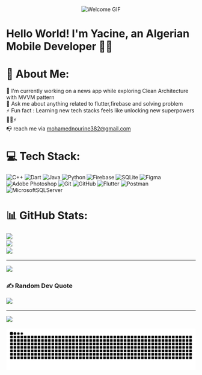 <p align="center">
  <img src="welcome.gif" alt="Welcome GIF" width="650"/>
</p>

# Hello World! I'm Yacine, an Algerian Mobile Developer 👋🏼

# 💫 About Me:
🔭 I'm currently working on a news app while exploring Clean Architecture with MVVM pattern<br>💬 Ask me about anything related to flutter,firebase and solving problem<br>⚡ Fun fact : Learning new tech stacks feels like unlocking new superpowers 🦸‍♂️⚡<br>📭 reach me via mohamednourine382@gmail.com

# 💻 Tech Stack:
![C++](https://img.shields.io/badge/c++-%2300599C.svg?style=for-the-badge&logo=c%2B%2B&logoColor=white) ![Dart](https://img.shields.io/badge/dart-%230175C2.svg?style=for-the-badge&logo=dart&logoColor=white) ![Java](https://img.shields.io/badge/java-%23ED8B00.svg?style=for-the-badge&logo=openjdk&logoColor=white) ![Python](https://img.shields.io/badge/python-3670A0?style=for-the-badge&logo=python&logoColor=ffdd54) ![Firebase](https://img.shields.io/badge/firebase-a08021?style=for-the-badge&logo=firebase&logoColor=ffcd34) ![SQLite](https://img.shields.io/badge/sqlite-%2307405e.svg?style=for-the-badge&logo=sqlite&logoColor=white) ![Figma](https://img.shields.io/badge/figma-%23F24E1E.svg?style=for-the-badge&logo=figma&logoColor=white) ![Adobe Photoshop](https://img.shields.io/badge/adobe%20photoshop-%2331A8FF.svg?style=for-the-badge&logo=adobe%20photoshop&logoColor=white) ![Git](https://img.shields.io/badge/git-%23F05033.svg?style=for-the-badge&logo=git&logoColor=white) ![GitHub](https://img.shields.io/badge/github-%23121011.svg?style=for-the-badge&logo=github&logoColor=white) ![Flutter](https://img.shields.io/badge/Flutter-%2302569B.svg?style=for-the-badge&logo=Flutter&logoColor=white) ![Postman](https://img.shields.io/badge/Postman-FF6C37?style=for-the-badge&logo=postman&logoColor=white) ![MicrosoftSQLServer](https://img.shields.io/badge/Microsoft%20SQL%20Server-CC2927?style=for-the-badge&logo=microsoft%20sql%20server&logoColor=white)

# 📊 GitHub Stats:
![](https://github-readme-stats.vercel.app/api?username=NOURINE-rgb&theme=blue_navy&hide_border=false&include_all_commits=false&count_private=true)<br/>
![](https://nirzak-streak-stats.vercel.app/?user=NOURINE-rgb&theme=blue_navy&hide_border=false)<br/>
![](https://github-readme-stats.vercel.app/api/top-langs/?username=NOURINE-rgb&theme=blue_navy&hide_border=false&include_all_commits=false&count_private=true&layout=compact)

---
[![](https://visitcount.itsvg.in/api?id=NOURINE-rgb&icon=0&color=0)](https://visitcount.itsvg.in)

### ✍️ Random Dev Quote
![](https://quotes-github-readme.vercel.app/api?type=horizontal&theme=radical)

---
[![](https://visitcount.itsvg.in/api?id=NOURINE-rgb&icon=0&color=0)](https://visitcount.itsvg.in)

<!-- Proudly created with GPRM ( https://gprm.itsvg.in ) -->
<picture>
  <source media="(prefers-color-scheme: dark)" srcset="https://raw.githubusercontent.com/NOURINE-rgb/NOURINE-rgb/output/github-snake-dark.svg" />
  <source media="(prefers-color-scheme: light)" srcset="https://raw.githubusercontent.com/NOURINE-rgb/NOURINE-rgb/output/github-snake.svg" />
  <img alt="github-snake" src="https://raw.githubusercontent.com/NOURINE-rgb/NOURINE-rgb/output/github-snake.svg" />
</picture>

